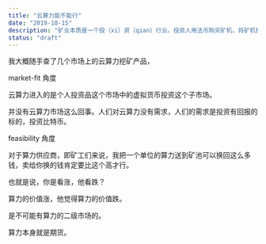 ```yaml
---
title: "云算力能不能行"
date: "2019-10-15"
description: "矿业本质是一个投（xi）资（qian）行业。投资人用法币购买矿机，将矿机托管在矿场，产生算力送到矿池，获取币本位收益，最后再完成一次币兑法币的交易。这个过程一共需要至少五个生产要素：矿机，矿场，矿池，托管，交易。"
status: "draft"
---
```


我大概随手查了几个市场上的云算力挖矿产品，

market-fit 角度

云算力进入的是个人投资品这个市场中的虚拟货币投资这个子市场。

并没有云算力市场这么回事。人们对云算力没有需求，人们的需求是投资有回报的标的，投资比特币。

feasibility 角度

对于算力供应商，即矿工们来说，我把一个单位的算力送到矿池可以换回这么多钱，卖给你换的钱肯定要比这个高才行。

也就是说，你是看涨，他看跌？

算力的价值涨，他觉得算力的价值跌。



是不可能有算力的二级市场的。

算力本身就是期货。